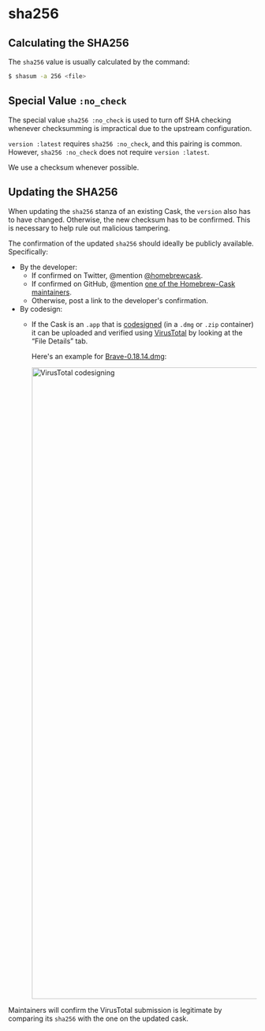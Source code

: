 # sha256

## Calculating the SHA256

The `sha256` value is usually calculated by the command:

```bash
$ shasum -a 256 <file>
```

## Special Value `:no_check`

The special value `sha256 :no_check` is used to turn off SHA checking whenever checksumming is impractical due to the upstream configuration.

`version :latest` requires `sha256 :no_check`, and this pairing is common. However, `sha256 :no_check` does not require `version :latest`.

We use a checksum whenever possible.

## Updating the SHA256

When updating the `sha256` stanza of an existing Cask, the `version` also has to have changed. Otherwise, the new checksum has to be confirmed. This is necessary to help rule out malicious tampering.

The confirmation of the updated `sha256` should ideally be publicly available. Specifically:

 - By the developer:
   - If confirmed on Twitter, @mention [@homebrewcask](https://twitter.com/homebrewcask).
   - If confirmed on GitHub, @mention [one of the Homebrew-Cask maintainers](https://github.com/orgs/caskroom/people).
   - Otherwise, post a link to the developer's confirmation.
 - By codesign:
   - If the Cask is an `.app` that is [codesigned](https://developer.apple.com/legacy/library/documentation/Darwin/Reference/ManPages/man1/codesign.1.html) (in a `.dmg` or `.zip` container) it can be uploaded and verified using [VirusTotal](https://www.virustotal.com/) by looking at the “File Details” tab. 
   
     Here's an example for [Brave-0.18.14.dmg](https://www.virustotal.com/en/file/0a3d15b924a4ad85a51d3c1b62943ea6aa92381a80bea4933284174fd0c13f11/analysis/):
   
     <img src="https://i.imgur.com/iW9NhEH.png" width="1280px" alt="VirusTotal codesigning">

Maintainers will confirm the VirusTotal submission is legitimate by comparing its `sha256` with the one on the updated cask.
